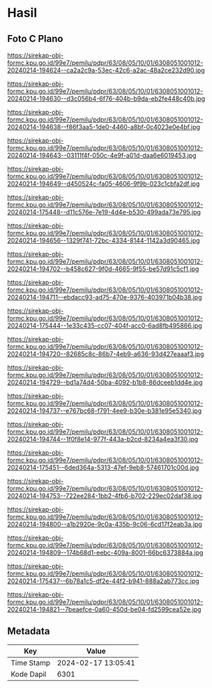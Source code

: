 # Hasil

## Foto C Plano

https://sirekap-obj-formc.kpu.go.id/99e7/pemilu/pdpr/63/08/05/10/01/6308051001012-20240214-194624--ca2a2c9a-53ec-42c6-a2ac-48a2ce232d90.jpg

https://sirekap-obj-formc.kpu.go.id/99e7/pemilu/pdpr/63/08/05/10/01/6308051001012-20240214-194630--d3c056b4-6f76-404b-b9da-eb2fe448c40b.jpg

https://sirekap-obj-formc.kpu.go.id/99e7/pemilu/pdpr/63/08/05/10/01/6308051001012-20240214-194638--f86f3aa5-1de0-4460-a8bf-0c4023e0e4bf.jpg

https://sirekap-obj-formc.kpu.go.id/99e7/pemilu/pdpr/63/08/05/10/01/6308051001012-20240214-194643--03111f4f-050c-4e9f-a01d-daa6e6019453.jpg

https://sirekap-obj-formc.kpu.go.id/99e7/pemilu/pdpr/63/08/05/10/01/6308051001012-20240214-194649--d450524c-fa05-4606-9f9b-023c1cbfa2df.jpg

https://sirekap-obj-formc.kpu.go.id/99e7/pemilu/pdpr/63/08/05/10/01/6308051001012-20240214-175448--d11c576e-7e19-4d4e-b530-499ada73e795.jpg

https://sirekap-obj-formc.kpu.go.id/99e7/pemilu/pdpr/63/08/05/10/01/6308051001012-20240214-194656--1329f741-72bc-4334-8144-1142a3d90465.jpg

https://sirekap-obj-formc.kpu.go.id/99e7/pemilu/pdpr/63/08/05/10/01/6308051001012-20240214-194702--b458c627-9f0d-4665-9f55-be57d91c5cf1.jpg

https://sirekap-obj-formc.kpu.go.id/99e7/pemilu/pdpr/63/08/05/10/01/6308051001012-20240214-194711--ebdacc93-ad75-470e-9376-403971b04b38.jpg

https://sirekap-obj-formc.kpu.go.id/99e7/pemilu/pdpr/63/08/05/10/01/6308051001012-20240214-175444--1e33c435-cc07-404f-acc0-6ad8fb495866.jpg

https://sirekap-obj-formc.kpu.go.id/99e7/pemilu/pdpr/63/08/05/10/01/6308051001012-20240214-194720--82685c8c-86b7-4eb9-a636-93d427eaaaf3.jpg

https://sirekap-obj-formc.kpu.go.id/99e7/pemilu/pdpr/63/08/05/10/01/6308051001012-20240214-194729--bd1a74d4-50ba-4092-b1b8-86dceeb1dd4e.jpg

https://sirekap-obj-formc.kpu.go.id/99e7/pemilu/pdpr/63/08/05/10/01/6308051001012-20240214-194737--e767bc68-f791-4ee9-b30e-b381e95e5340.jpg

https://sirekap-obj-formc.kpu.go.id/99e7/pemilu/pdpr/63/08/05/10/01/6308051001012-20240214-194744--1f0f8e14-977f-443a-b2cd-8234a4ea3f30.jpg

https://sirekap-obj-formc.kpu.go.id/99e7/pemilu/pdpr/63/08/05/10/01/6308051001012-20240214-175451--6ded364a-5313-47ef-9eb8-57461701c00d.jpg

https://sirekap-obj-formc.kpu.go.id/99e7/pemilu/pdpr/63/08/05/10/01/6308051001012-20240214-194753--722ee284-1bb2-4fb6-b702-229ec02daf38.jpg

https://sirekap-obj-formc.kpu.go.id/99e7/pemilu/pdpr/63/08/05/10/01/6308051001012-20240214-194800--a1b2920e-9c0a-435b-9c06-6cd17f2eab3a.jpg

https://sirekap-obj-formc.kpu.go.id/99e7/pemilu/pdpr/63/08/05/10/01/6308051001012-20240214-194809--174b68d1-eebc-409a-8001-66bc6373884a.jpg

https://sirekap-obj-formc.kpu.go.id/99e7/pemilu/pdpr/63/08/05/10/01/6308051001012-20240214-175437--6b78a1c5-df2e-44f2-b941-888a2ab773cc.jpg

https://sirekap-obj-formc.kpu.go.id/99e7/pemilu/pdpr/63/08/05/10/01/6308051001012-20240214-194821--7beaefce-0a60-450d-be04-fd2599cea52e.jpg


## Metadata

| Key        | Value               |
| ---------- | ------------------- |
| Time Stamp | 2024-02-17 13:05:41 |
| Kode Dapil | 6301                |



